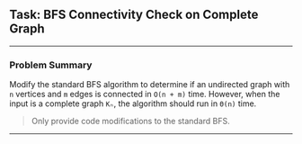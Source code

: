 
## Task: BFS Connectivity Check on Complete Graph

---

### Problem Summary

Modify the standard BFS algorithm to determine if an undirected graph with `n` vertices and `m` edges is connected in `O(n + m)` time. However, when the input is a complete graph `Kₙ`, the algorithm should run in `Θ(n)` time.

> Only provide code modifications to the standard BFS.

---
